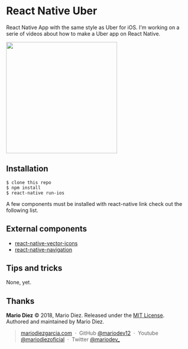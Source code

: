 # React Native Uber

React Native App with the same style as Uber for iOS. I'm working on a serie of videos about how to make a Uber app on React Native.

<img src="https://i.imgur.com/Ii4JmJp.jpg" width="300">

Installation
------------

    $ clone this repo
    $ npm install
    $ react-native run-ios

A few components must be installed with react-native link check out the following list.

External components
------------

* [react-native-vector-icons](https://github.com/oblador/react-native-vector-icons)
* [react-native-navigation](https://github.com/wix/react-native-navigation)


Tips and tricks
---------------

None, yet.

Thanks
------

**Mario Diez** © 2018, Mario Diez. Released under the [MIT License].<br>
Authored and maintained by Mario Diez.

> [mariodiezgarcia.com](http://www.mariodiezgarcia.com) &nbsp;&middot;&nbsp;
> GitHub [@mariodev12](https://github.com/mariodev12) &nbsp;&middot;&nbsp;
> Youtube [@mariodiezoficial](https://www.youtube.com/channel/UCisGMoxaVxJMcbio2FBHORg) &nbsp;&middot;&nbsp;
> Twitter [@mariodev_](https://twitter.com/mariodev_)

[MIT License]: http://mit-license.org/
